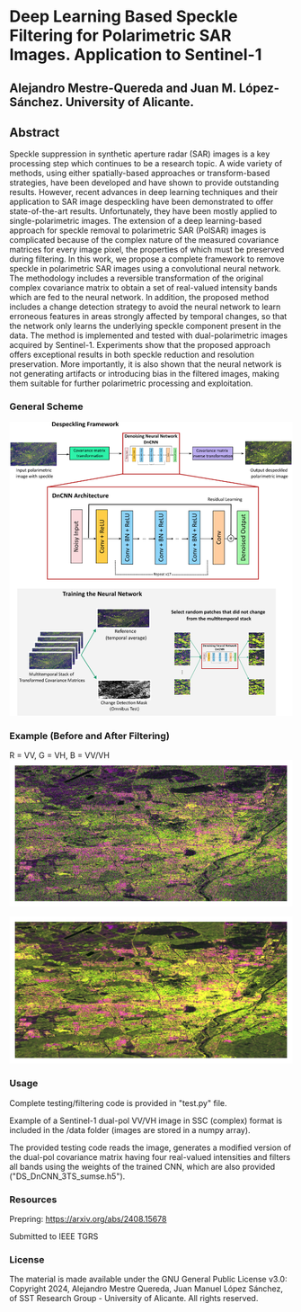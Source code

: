 # Deep Learning Based Speckle Filtering for Polarimetric SAR Images. Application to Sentinel-1
## Alejandro Mestre-Quereda and Juan M. López-Sánchez. University of Alicante.

## Abstract
Speckle suppression in synthetic aperture radar (SAR) images is a key processing step which continues to be a research topic. A wide variety of methods, using either spatially-based approaches or transform-based strategies, have been developed and have shown to provide outstanding results. However, recent advances in deep learning techniques and their application to SAR image despeckling have been demonstrated to offer state-of-the-art results. Unfortunately, they have been mostly applied to single-polarimetric images. The extension of a deep learning-based approach for speckle removal to polarimetric SAR (PolSAR) images is complicated because of the complex nature of the measured covariance matrices for every image pixel, the properties of which must be preserved during filtering. In this work, we propose a complete framework to remove speckle in polarimetric SAR images using a convolutional neural network. The methodology includes a reversible transformation of the original complex covariance matrix to obtain a set of real-valued intensity bands which are fed to the neural network. In addition, the proposed method includes a change detection strategy to avoid the neural network to learn erroneous features in areas strongly affected by temporal changes, so that the network only learns the underlying speckle component present in the data. The method is implemented and tested with dual-polarimetric images acquired by Sentinel-1. Experiments show that the proposed approach offers exceptional results in both speckle reduction and resolution preservation. More importantly, it is also shown that the neural network is not generating artifacts or introducing bias in the filtered images, making them suitable for further polarimetric processing and exploitation. 

### General Scheme

![screenshot](img/polsar_cnn_scheme.png)

### Example (Before and After Filtering)
R = VV, G = VH, B = VV/VH
![screenshot](img/Munich_RGB_Original.png)

![screenshot](img/Munich_RGB_CNN.png)

### Usage
Complete testing/filtering code is provided in "test.py" file. 

Example of a Sentinel-1 dual-pol VV/VH image in SSC (complex) format is included in the /data folder (images are stored in a numpy array).

The provided testing code reads the image, generates a modified version of the dual-pol covariance matrix having four real-valued intensities and filters all bands using the weights of the trained CNN, which are also provided ("DS_DnCNN_3TS_sumse.h5").

### Resources
Prepring: https://arxiv.org/abs/2408.15678

Submitted to IEEE TGRS

### License
The material is made available under the GNU General Public License v3.0: Copyright 2024, Alejandro Mestre Quereda, Juan Manuel López Sánchez, of SST Research Group - University of Alicante. All rights reserved.
